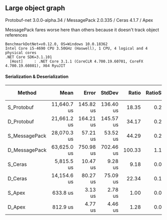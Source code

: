 ## Large object graph

Protobuf-net 3.0.0-alpha.34 / MessagePack 2.0.335 / Ceras 4.1.7 / Apex

MessagePack fares worse here than others because it doesn't track object references

```
BenchmarkDotNet=v0.12.0, OS=Windows 10.0.18362
Intel Core i5-4690 CPU 3.50GHz (Haswell), 1 CPU, 4 logical and 4 physical cores
.NET Core SDK=3.1.101
  [Host]     : .NET Core 3.1.1 (CoreCLR 4.700.19.60701, CoreFX 4.700.19.60801), X64 RyuJIT
```

#### Serialization & Deserialization
|        Method |        Mean |     Error |    StdDev |  Ratio | RatioSD |    Gen 0 |   Gen 1 | Gen 2 |  Allocated |
|-------------- |------------:|----------:|----------:|-------:|--------:|---------:|--------:|------:|-----------:|
|    S_Protobuf | 11,640.7 us | 145.82 us | 136.40 us |  18.35 |    0.21 | 109.3750 |       - |     - |  1655548 B |
|    D_Protobuf | 21,661.2 us | 164.21 us | 145.57 us |  34.17 |    0.26 |  62.5000 | 31.2500 |     - |  5865406 B |
| S_MessagePack | 28,070.3 us |  57.21 us |  53.52 us |  44.29 |    0.22 |        - |       - |     - |   227040 B |
| D_MessagePack | 63,625.0 us | 750.98 us | 702.46 us | 100.33 |    1.15 |        - |       - |     - | 15032263 B |
|       S_Ceras |  5,815.5 us |  10.47 us |   9.28 us |   9.18 |    0.05 |        - |       - |     - |    11138 B |
|       D_Ceras | 14,154.6 us |  80.27 us |  75.09 us |  22.34 |    0.17 |  31.2500 | 15.6250 |     - |  2913496 B |
|        S_Apex |    633.8 us |   3.13 us |   2.78 us |   1.00 |    0.00 |        - |       - |     - |        1 B |
|        D_Apex |    812.9 us |   4.77 us |   4.46 us |   1.28 |    0.01 |  12.6953 |  2.9297 |     - |   652304 B |
